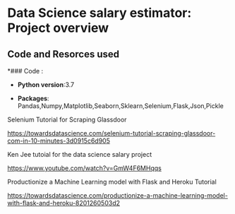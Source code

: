 # Data Science salary estimator: Project overview

## Code and Resorces used

*### Code :

 * **Python version**:3.7

 * **Packages**: Pandas,Numpy,Matplotlib,Seaborn,Sklearn,Selenium,Flask,Json,Pickle


Selenium Tutorial for Scraping Glassdoor

 https://towardsdatascience.com/selenium-tutorial-scraping-glassdoor-com-in-10-minutes-3d0915c6d905
 
 Ken Jee tutoial for the data science salary project
 
 https://www.youtube.com/watch?v=GmW4F6MHqqs
 
Productionize a Machine Learning model with Flask and Heroku Tutorial 

https://towardsdatascience.com/productionize-a-machine-learning-model-with-flask-and-heroku-8201260503d2
